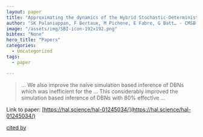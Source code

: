 ```yaml
---
layout: paper
title: "Approximating the dynamics of the Hybrid Stochastic-Deterministic Apoptosis pathway"
author: "SK Palaniappan, F Bertaux, M Pichene, E Fabre, G Batt… - CMSB 2015, 2015 - hal.science"
image: "/assets/img/SBI-icon-192x192.png"
bibtex: "None"
hero_title: "Papers"
categories:
  - Uncategorized
tags:
  - paper

---
```

>… We also improve the naive simulation based inference of DBNs which was inefficient for the … This considerably improved the simulation based inference of DBNs with 80% effective …

Link to paper: [https://hal.science/hal-01245034/](https://hal.science/hal-01245034/)

[cited by](https://scholar.google.com/scholar?cites=11312544452541709088&as_sdt=2005&sciodt=0,5&hl=en&num=20)
